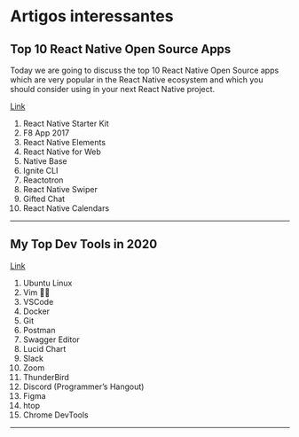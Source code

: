 # Artigos interessantes

## Top 10 React Native Open Source Apps
Today we are going to discuss the top 10 React Native Open Source apps which are very popular in the React Native ecosystem and which you should consider using in your next React Native project.

[Link](https://medium.com/javascript-in-plain-english/top-10-react-native-open-source-apps-e483539d72fe)
1. React Native Starter Kit
2. F8 App 2017
3. React Native Elements
4. React Native for Web
5. Native Base
6. Ignite CLI
7. Reactotron
8. React Native Swiper
9. Gifted Chat
10. React Native Calendars

---

## My Top Dev Tools in 2020
[Link](https://medium.com/swlh/my-top-dev-tools-in-2020-ec1fc8571dd3)

1. Ubuntu Linux
2. Vim 🤷‍♂️
3. VSCode
4. Docker
5. Git
6. Postman
7. Swagger Editor
8. Lucid Chart
9. Slack
10. Zoom
11. ThunderBird
12. Discord (Programmer’s Hangout)
13. Figma
14. htop
15. Chrome DevTools

---

